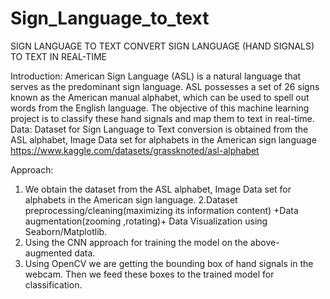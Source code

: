 # Sign_Language_to_text
SIGN LANGUAGE TO TEXT
CONVERT SIGN LANGUAGE (HAND SIGNALS) TO TEXT IN REAL-TIME

Introduction:
American Sign Language (ASL) is a natural language that serves as the predominant sign language. ASL possesses a set of 26 signs known as the American manual alphabet, which can be used to spell out words from the English language. The objective of this machine learning project is to classify these hand signals and map them to text in real-time.
Data:
Dataset  for Sign Language to Text conversion  is obtained from the ASL alphabet, Image Data set for  alphabets in the American sign language 
https://www.kaggle.com/datasets/grassknoted/asl-alphabet

Approach:
1. We obtain the dataset from the ASL alphabet, Image Data set for alphabets in the American sign language.
2.Dataset preprocessing/cleaning(maximizing its information content) +Data augmentation(zooming ,rotating)+ Data Visualization using Seaborn/Matplotlib.
3. Using the CNN approach for training the model on the above-augmented data.
4. Using OpenCV we are getting the bounding box of hand signals in the webcam. Then we feed these boxes to the trained model for classification.
